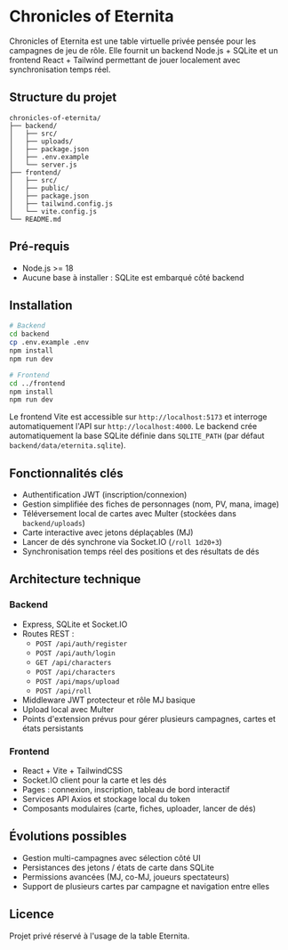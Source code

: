 # Chronicles of Eternita

Chronicles of Eternita est une table virtuelle privée pensée pour les campagnes de jeu de rôle. Elle fournit un backend Node.js + SQLite et un frontend React + Tailwind permettant de jouer localement avec synchronisation temps réel.

## Structure du projet

```
chronicles-of-eternita/
├── backend/
│   ├── src/
│   ├── uploads/
│   ├── package.json
│   ├── .env.example
│   └── server.js
├── frontend/
│   ├── src/
│   ├── public/
│   ├── package.json
│   ├── tailwind.config.js
│   └── vite.config.js
└── README.md
```

## Pré-requis

- Node.js >= 18
- Aucune base à installer : SQLite est embarqué côté backend

## Installation

```bash
# Backend
cd backend
cp .env.example .env
npm install
npm run dev

# Frontend
cd ../frontend
npm install
npm run dev
```

Le frontend Vite est accessible sur `http://localhost:5173` et interroge automatiquement l'API sur `http://localhost:4000`.
Le backend crée automatiquement la base SQLite définie dans `SQLITE_PATH` (par défaut `backend/data/eternita.sqlite`).

## Fonctionnalités clés

- Authentification JWT (inscription/connexion)
- Gestion simplifiée des fiches de personnages (nom, PV, mana, image)
- Téléversement local de cartes avec Multer (stockées dans `backend/uploads`)
- Carte interactive avec jetons déplaçables (MJ)
- Lancer de dés synchrone via Socket.IO (`/roll 1d20+3`)
- Synchronisation temps réel des positions et des résultats de dés

## Architecture technique

### Backend

- Express, SQLite et Socket.IO
- Routes REST :
  - `POST /api/auth/register`
  - `POST /api/auth/login`
  - `GET /api/characters`
  - `POST /api/characters`
  - `POST /api/maps/upload`
  - `POST /api/roll`
- Middleware JWT protecteur et rôle MJ basique
- Upload local avec Multer
- Points d'extension prévus pour gérer plusieurs campagnes, cartes et états persistants

### Frontend

- React + Vite + TailwindCSS
- Socket.IO client pour la carte et les dés
- Pages : connexion, inscription, tableau de bord interactif
- Services API Axios et stockage local du token
- Composants modulaires (carte, fiches, uploader, lancer de dés)

## Évolutions possibles

- Gestion multi-campagnes avec sélection côté UI
- Persistances des jetons / états de carte dans SQLite
- Permissions avancées (MJ, co-MJ, joueurs spectateurs)
- Support de plusieurs cartes par campagne et navigation entre elles

## Licence

Projet privé réservé à l'usage de la table Eternita.
